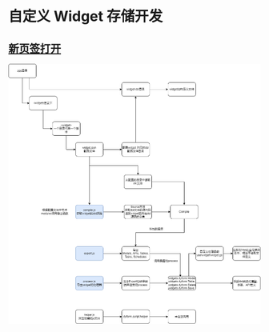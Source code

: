 # 自定义 Widget 存储开发

## <a href="./png/yao%20widget.drawio.png" target="_blank">新页签打开</a>

![](./png/yao%20widget.drawio.png)
